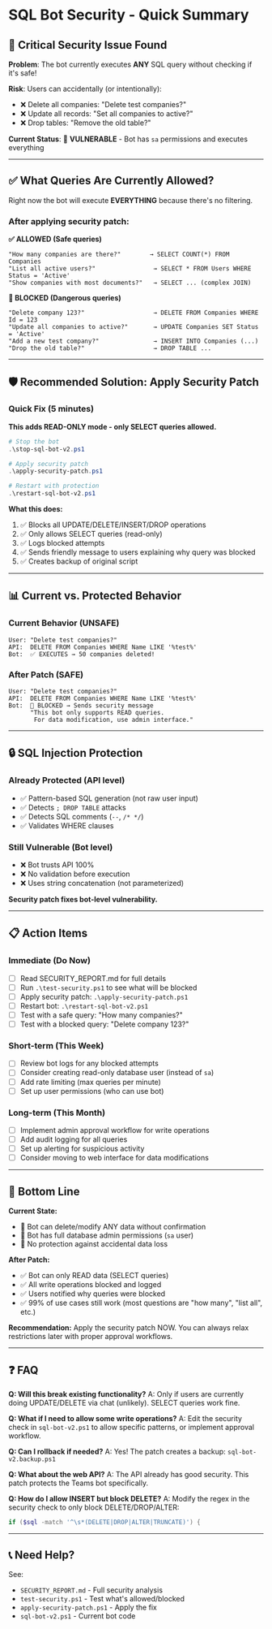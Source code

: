 # SQL Bot Security - Quick Summary

## 🚨 Critical Security Issue Found

**Problem**: The bot currently executes **ANY** SQL query without checking if it's safe!

**Risk**: Users can accidentally (or intentionally):
- ❌ Delete all companies: "Delete test companies?"
- ❌ Update all records: "Set all companies to active?"
- ❌ Drop tables: "Remove the old table?"

**Current Status**: 🔴 **VULNERABLE** - Bot has `sa` permissions and executes everything

---

## ✅ What Queries Are Currently Allowed?

Right now the bot will execute **EVERYTHING** because there's no filtering.

### After applying security patch:

**✅ ALLOWED (Safe queries)**
```
"How many companies are there?"        → SELECT COUNT(*) FROM Companies
"List all active users?"                → SELECT * FROM Users WHERE Status = 'Active'
"Show companies with most documents?"   → SELECT ... (complex JOIN)
```

**🚫 BLOCKED (Dangerous queries)**
```
"Delete company 123?"                   → DELETE FROM Companies WHERE Id = 123
"Update all companies to active?"       → UPDATE Companies SET Status = 'Active'
"Add a new test company?"               → INSERT INTO Companies (...)
"Drop the old table?"                   → DROP TABLE ...
```

---

## 🛡️ Recommended Solution: Apply Security Patch

### Quick Fix (5 minutes)

**This adds READ-ONLY mode - only SELECT queries allowed.**

```powershell
# Stop the bot
.\stop-sql-bot-v2.ps1

# Apply security patch
.\apply-security-patch.ps1

# Restart with protection
.\restart-sql-bot-v2.ps1
```

**What this does:**
1. ✅ Blocks all UPDATE/DELETE/INSERT/DROP operations
2. ✅ Only allows SELECT queries (read-only)
3. ✅ Logs blocked attempts
4. ✅ Sends friendly message to users explaining why query was blocked
5. ✅ Creates backup of original script

---

## 📊 Current vs. Protected Behavior

### Current Behavior (UNSAFE)
```
User: "Delete test companies?"
API:  DELETE FROM Companies WHERE Name LIKE '%test%'
Bot:  ✅ EXECUTES → 50 companies deleted!
```

### After Patch (SAFE)
```
User: "Delete test companies?"
API:  DELETE FROM Companies WHERE Name LIKE '%test%'
Bot:  🚫 BLOCKED → Sends security message
      "This bot only supports READ queries.
       For data modification, use admin interface."
```

---

## 🔒 SQL Injection Protection

### Already Protected (API level)
- ✅ Pattern-based SQL generation (not raw user input)
- ✅ Detects `; DROP TABLE` attacks
- ✅ Detects SQL comments (`--`, `/* */`)
- ✅ Validates WHERE clauses

### Still Vulnerable (Bot level)
- ❌ Bot trusts API 100%
- ❌ No validation before execution
- ❌ Uses string concatenation (not parameterized)

**Security patch fixes bot-level vulnerability.**

---

## 📋 Action Items

### Immediate (Do Now)
- [ ] Read SECURITY_REPORT.md for full details
- [ ] Run `.\test-security.ps1` to see what will be blocked
- [ ] Apply security patch: `.\apply-security-patch.ps1`
- [ ] Restart bot: `.\restart-sql-bot-v2.ps1`
- [ ] Test with a safe query: "How many companies?"
- [ ] Test with a blocked query: "Delete company 123?"

### Short-term (This Week)
- [ ] Review bot logs for any blocked attempts
- [ ] Consider creating read-only database user (instead of `sa`)
- [ ] Add rate limiting (max queries per minute)
- [ ] Set up user permissions (who can use bot)

### Long-term (This Month)
- [ ] Implement admin approval workflow for write operations
- [ ] Add audit logging for all queries
- [ ] Set up alerting for suspicious activity
- [ ] Consider moving to web interface for data modifications

---

## 🎯 Bottom Line

**Current State:**
- 🔴 Bot can delete/modify ANY data without confirmation
- 🔴 Bot has full database admin permissions (`sa` user)
- 🔴 No protection against accidental data loss

**After Patch:**
- ✅ Bot can only READ data (SELECT queries)
- ✅ All write operations blocked and logged
- ✅ Users notified why queries were blocked
- ✅ 99% of use cases still work (most questions are "how many", "list all", etc.)

**Recommendation:**
Apply the security patch NOW. You can always relax restrictions later with proper approval workflows.

---

## ❓ FAQ

**Q: Will this break existing functionality?**
A: Only if users are currently doing UPDATE/DELETE via chat (unlikely). SELECT queries work fine.

**Q: What if I need to allow some write operations?**
A: Edit the security check in `sql-bot-v2.ps1` to allow specific patterns, or implement approval workflow.

**Q: Can I rollback if needed?**
A: Yes! The patch creates a backup: `sql-bot-v2.backup.ps1`

**Q: What about the web API?**
A: The API already has good security. This patch protects the Teams bot specifically.

**Q: How do I allow INSERT but block DELETE?**
A: Modify the regex in the security check to only block DELETE/DROP/ALTER:
```powershell
if ($sql -match '^\s*(DELETE|DROP|ALTER|TRUNCATE)') {
```

---

## 📞 Need Help?

See:
- `SECURITY_REPORT.md` - Full security analysis
- `test-security.ps1` - Test what's allowed/blocked
- `apply-security-patch.ps1` - Apply the fix
- `sql-bot-v2.ps1` - Current bot code
